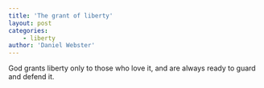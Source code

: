 ```yaml
---
title: 'The grant of liberty'
layout: post
categories:
    - liberty
author: 'Daniel Webster'
---
```


God grants liberty only to those who love it, and are always ready to guard and defend it.